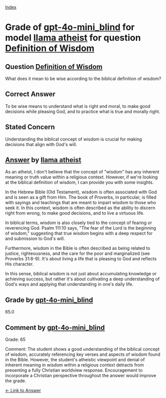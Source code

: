 
[Index](../../../../index.md)
# Grade of [gpt-4o-mini_blind](../../../grading_models/gpt-4o-mini_blind.md) for model [llama atheist](../../../answering_models/llama_atheist.md) for question [Definition of Wisdom](../../../questions/Definition_of_Wisdom.md)

## Question [Definition of Wisdom](../../../questions/Definition_of_Wisdom.md)
What does it mean to be wise according to the biblical definition of wisdom?

## Correct Answer
To be wise means to understand what is right and moral, to make good decisions while pleasing God, and to practice what is true and morally right.

## Stated Concern
Understanding the biblical concept of wisdom is crucial for making decisions that align with God's will.

## [Answer](../Definition_of_Wisdom.md) by [llama atheist](../../../answering_models/llama_atheist.md)
As an atheist, I don't believe that the concept of "wisdom" has any inherent meaning or truth value within a religious context. However, if we're looking at the biblical definition of wisdom, I can provide you with some insights.

In the Hebrew Bible (Old Testament), wisdom is often associated with God and is seen as a gift from Him. The book of Proverbs, in particular, is filled with sayings and teachings that are meant to impart wisdom to those who seek it. In this context, wisdom is often described as the ability to discern right from wrong, to make good decisions, and to live a virtuous life.

In biblical terms, wisdom is also closely tied to the concept of fearing or reverencing God. Psalm 111:10 says, "The fear of the Lord is the beginning of wisdom," suggesting that true wisdom begins with a deep respect for and submission to God's will.

Furthermore, wisdom in the Bible is often described as being related to justice, righteousness, and the care for the poor and marginalized (see Proverbs 31:8-9). It's about living a life that is pleasing to God and reflects His character.

In this sense, biblical wisdom is not just about accumulating knowledge or achieving success, but rather it's about cultivating a deep understanding of God's ways and applying that understanding in one's daily life.

## Grade by [gpt-4o-mini_blind](../../../grading_models/gpt-4o-mini_blind.md)
65.0

## Comment by [gpt-4o-mini_blind](../../../grading_models/gpt-4o-mini_blind.md)
Grade: 65

Comment: The student shows a good understanding of the biblical concept of wisdom, accurately referencing key verses and aspects of wisdom found in the Bible. However, the student's atheistic viewpoint and denial of inherent meaning in wisdom within a religious context detracts from presenting a fully Christian worldview response. Encouragement to incorporate a Christian perspective throughout the answer would improve the grade.

[&lt;- Link to Answer](../Definition_of_Wisdom.md)
